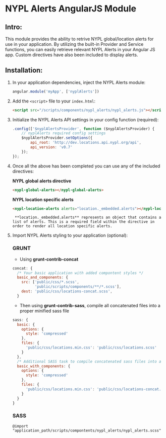 NYPL Alerts AngularJS Module
===========

## Intro:

This module provides the ability to retrive NYPL global/location alerts for use in your application.
By utilizing the built-in Provider and Service functions, you can easily retrieve relevant NYPL Alerts in your Angular JS app. Custom directives have also been included to display alerts.

## Installation:

1. In your application dependencies, inject the NYPL Alerts module:

    ```javascript
    angular.module('myApp', ['nyplAlerts'])
    ```

2. Add the `<script>` file to your `index.html`:

    ```html
    <script src="/scripts/components/nypl_alerts/nypl_alerts.js"></script>
    ```

3. Initialize the NYPL Alerts API settings in your config function (required):

    ```javascript
    .config(['$nyplAlertsProvider', function ($nyplAlertsProvider) {
        // nyplAlerts required config settings
        $nyplAlertsProvider.setOptions({
            api_root: 'http://dev.locations.api.nypl.org/api',
            api_version: 'v0.7'
        });    
    });
    ```
4. Once all the above has been completed you can use any of the included directives:

    **NYPL global alerts directive**
    ```html
    <nypl-global-alerts></nypl-global-alerts>
    ```

    **NYPL location specific alerts**
    ```html
    <nypl-location-alerts alerts="location._embedded.alerts"></nypl-location-alerts>
    ```
        **location._embedded.alerts** represents an object that contains a list of alerts. This is a required field within the directive in order to render all location specific alerts.

5. Import NYPL Alerts styling to your application (optional):

    ### GRUNT
    * Using **grunt-contrib-concat**
    ```javascript
    concat: {
      /* Your basic application with added compontent styles */
      basic_and_components: {
        src: ['public/css/*.scss',
              'public/scripts/components/**/*.scss'],
        dest: 'public/css/locations-concat.scss',
      }
    ```

    * Then using **grunt-contrib-sass**, compile all concatenated files into a proper minified sass file
    ```javascript
    sass: {
      basic: {
        options: {
          style: 'compressed'
        },
        files: {
          'public/css/locations.min.css': 'public/css/locations.scss'
        }
      },
      /* Additional SASS task to compile concatenated sass files into a minified version */
      basic_with_components: {
        options: {
          style: 'compressed'
        },
        files: {
          'public/css/locations.min.css': 'public/css/locations-concat.scss'
        }
      }
    }

    ```

    ### SASS
      ```
      @import "application_path/scripts/compontents/nypl_alerts/nypl_alerts.scss"
      ```